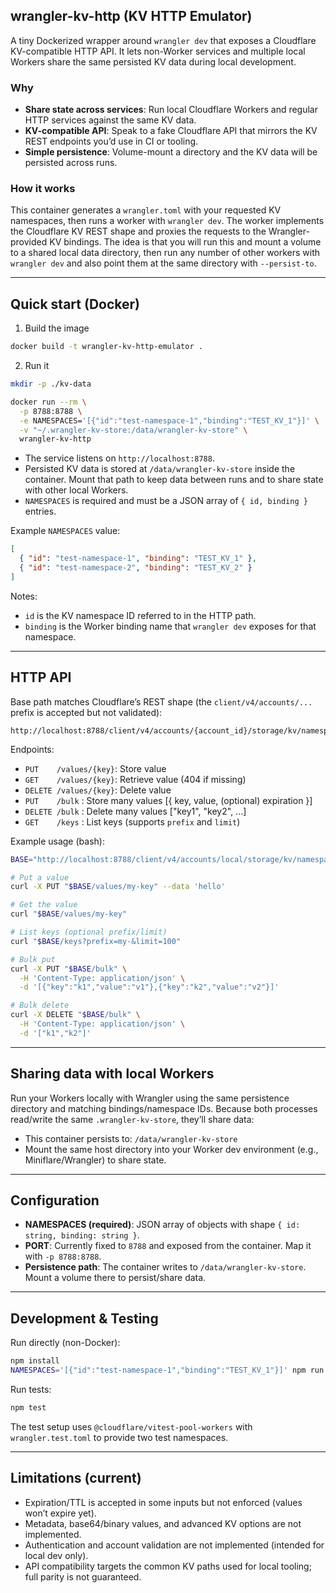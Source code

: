 ## wrangler-kv-http (KV HTTP Emulator)

A tiny Dockerized wrapper around `wrangler dev` that exposes a Cloudflare KV-compatible HTTP API. It lets non-Worker services and multiple local Workers share the same persisted KV data during local development.

### Why

- **Share state across services**: Run local Cloudflare Workers and regular HTTP services against the same KV data.
- **KV-compatible API**: Speak to a fake Cloudflare API that mirrors the KV REST endpoints you’d use in CI or tooling.
- **Simple persistence**: Volume-mount a directory and the KV data will be persisted across runs.

### How it works

This container generates a `wrangler.toml` with your requested KV namespaces, then runs a worker with `wrangler dev`. The worker implements the Cloudflare KV REST shape and proxies the requests to the Wrangler-provided KV bindings. The idea is that you will run this and mount a volume to a shared local data directory, then run any number of other workers with `wrangler dev` and also point them at the same directory with `--persist-to`. 

---

## Quick start (Docker)

1) Build the image

```bash
docker build -t wrangler-kv-http-emulator .
```

2) Run it

```bash
mkdir -p ./kv-data

docker run --rm \
  -p 8788:8788 \
  -e NAMESPACES='[{"id":"test-namespace-1","binding":"TEST_KV_1"}]' \
  -v "~/.wrangler-kv-store:/data/wrangler-kv-store" \
  wrangler-kv-http
```

- The service listens on `http://localhost:8788`.
- Persisted KV data is stored at `/data/wrangler-kv-store` inside the container. Mount that path to keep data between runs and to share state with other local Workers.
- `NAMESPACES` is required and must be a JSON array of `{ id, binding }` entries.

Example `NAMESPACES` value:

```json
[
  { "id": "test-namespace-1", "binding": "TEST_KV_1" },
  { "id": "test-namespace-2", "binding": "TEST_KV_2" }
]
```

Notes:
- `id` is the KV namespace ID referred to in the HTTP path.
- `binding` is the Worker binding name that `wrangler dev` exposes for that namespace.

---

## HTTP API

Base path matches Cloudflare’s REST shape (the `client/v4/accounts/...` prefix is accepted but not validated):

```
http://localhost:8788/client/v4/accounts/{account_id}/storage/kv/namespaces/{namespace_id}
```

Endpoints:

- `PUT    /values/{key}`: Store value
- `GET    /values/{key}`: Retrieve value (404 if missing)
- `DELETE /values/{key}`: Delete value
- `PUT    /bulk`        : Store many values [{ key, value, (optional) expiration }]
- `DELETE /bulk`        : Delete many values ["key1", "key2", ...]
- `GET    /keys`        : List keys (supports `prefix` and `limit`)

Example usage (bash):

```bash
BASE="http://localhost:8788/client/v4/accounts/local/storage/kv/namespaces/test-namespace-1"

# Put a value
curl -X PUT "$BASE/values/my-key" --data 'hello'

# Get the value
curl "$BASE/values/my-key"

# List keys (optional prefix/limit)
curl "$BASE/keys?prefix=my-&limit=100"

# Bulk put
curl -X PUT "$BASE/bulk" \
  -H 'Content-Type: application/json' \
  -d '[{"key":"k1","value":"v1"},{"key":"k2","value":"v2"}]'

# Bulk delete
curl -X DELETE "$BASE/bulk" \
  -H 'Content-Type: application/json' \
  -d '["k1","k2"]'
```

---

## Sharing data with local Workers

Run your Workers locally with Wrangler using the same persistence directory and matching bindings/namespace IDs. Because both processes read/write the same `.wrangler-kv-store`, they’ll share data:

- This container persists to: `/data/wrangler-kv-store`
- Mount the same host directory into your Worker dev environment (e.g., Miniflare/Wrangler) to share state.

---

## Configuration

- **NAMESPACES (required)**: JSON array of objects with shape `{ id: string, binding: string }`.
- **PORT**: Currently fixed to `8788` and exposed from the container. Map it with `-p 8788:8788`.
- **Persistence path**: The container writes to `/data/wrangler-kv-store`. Mount a volume there to persist/share data.

---

## Development & Testing

Run directly (non-Docker):

```bash
npm install
NAMESPACES='[{"id":"test-namespace-1","binding":"TEST_KV_1"}]' npm run dev
```

Run tests:

```bash
npm test
```

The test setup uses `@cloudflare/vitest-pool-workers` with `wrangler.test.toml` to provide two test namespaces.

---

## Limitations (current)

- Expiration/TTL is accepted in some inputs but not enforced (values won’t expire yet).
- Metadata, base64/binary values, and advanced KV options are not implemented.
- Authentication and account validation are not implemented (intended for local dev only).
- API compatibility targets the common KV paths used for local tooling; full parity is not guaranteed.
